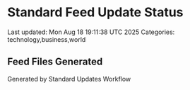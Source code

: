 # Standard Feed Update Status
Last updated: Mon Aug 18 19:11:38 UTC 2025
Categories: technology,business,world

## Feed Files Generated

Generated by Standard Updates Workflow
